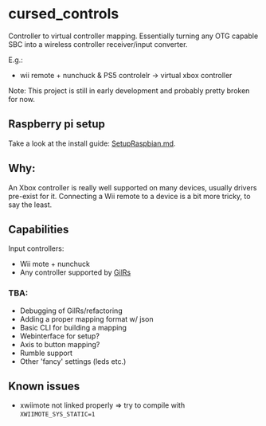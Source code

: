 # cursed_controls
Controller to virtual controller mapping. Essentially turning any OTG capable SBC into a wireless controller receiver/input converter.

E.g.:
- wii remote + nunchuck & PS5 controlelr -> virtual xbox controller

Note: This project is still in early development and probably pretty broken for now.

## Raspberry pi setup

Take a look at the install guide: [SetupRaspbian.md](SetupRaspbian.md).

## Why:

An Xbox controller is really well supported on many devices, usually drivers pre-exist for it.
Connecting a Wii remote to a device is a bit more tricky, to say the least.

## Capabilities

Input controllers:

- Wii mote + nunchuck
- Any controller supported by [GilRs](https://docs.rs/gilrs/latest/gilrs/)

### TBA:

- Debugging of GilRs/refactoring
- Adding a proper mapping format w/ json
- Basic CLI for building a mapping
- Webinterface for setup?
- Axis to button mapping?
- Rumble support
- Other 'fancy' settings (leds etc.)

## Known issues

- xwiimote not linked properly => try to compile with `XWIIMOTE_SYS_STATIC=1`
